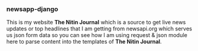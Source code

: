 ### newsapp-django

This is my website **The Nitin Journal** which is a source to get live news updates or top headlines
that I am getting from newsapi.org which serves us json form data so you can see how I am using request &
json module here to parse content into the templates of **The Nitin Journal**.
